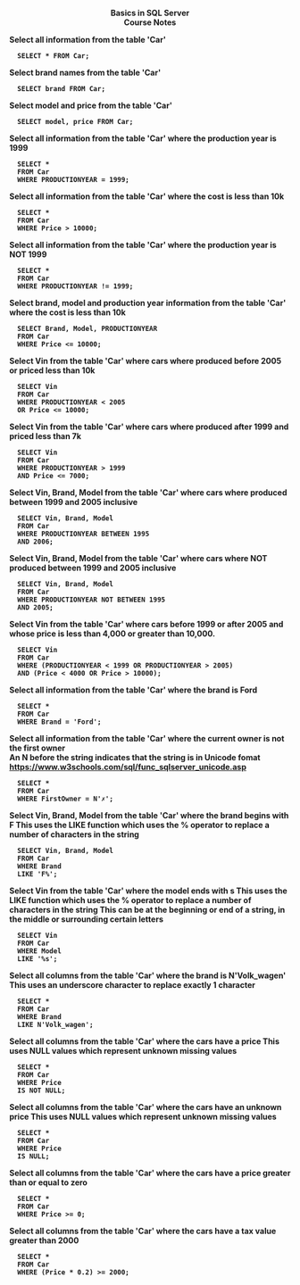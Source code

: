 <b><p align=center> Basics in SQL Server</br>
Course Notes</br>


Select all information from the table 'Car'
```
  SELECT * FROM Car;
```

Select brand names from the table 'Car'
```
  SELECT brand FROM Car;
```

Select model and price from the table 'Car'
```
  SELECT model, price FROM Car;
```

Select all information from the table 'Car' where the production year is 1999
```
  SELECT *
  FROM Car
  WHERE PRODUCTIONYEAR = 1999;
```

Select all information from the table 'Car' where the cost is less than 10k
```
  SELECT *
  FROM Car
  WHERE Price > 10000;
```

Select all information from the table 'Car' where the production year is NOT 1999
```
  SELECT *
  FROM Car
  WHERE PRODUCTIONYEAR != 1999;
```

Select brand, model and production year information from the table 'Car' where the cost is less than 10k
```
  SELECT Brand, Model, PRODUCTIONYEAR
  FROM Car
  WHERE Price <= 10000;
```

Select Vin from the table 'Car' where cars where produced before 2005 or priced less than 10k
```
  SELECT Vin
  FROM Car
  WHERE PRODUCTIONYEAR < 2005
  OR Price <= 10000;
```

Select Vin from the table 'Car' where cars where produced after 1999 and priced less than 7k
```
  SELECT Vin
  FROM Car
  WHERE PRODUCTIONYEAR > 1999
  AND Price <= 7000;
```

Select Vin, Brand, Model from the table 'Car' where cars where produced between 1999 and 2005 inclusive
```
  SELECT Vin, Brand, Model
  FROM Car
  WHERE PRODUCTIONYEAR BETWEEN 1995
  AND 2006;
```

Select Vin, Brand, Model from the table 'Car' where cars where NOT produced between 1999 and 2005 inclusive
```
  SELECT Vin, Brand, Model
  FROM Car
  WHERE PRODUCTIONYEAR NOT BETWEEN 1995
  AND 2005;
```

Select Vin from the table 'Car' where cars  before 1999 or after 2005 and whose price is less than 4,000 or greater than 10,000.
```
  SELECT Vin
  FROM Car
  WHERE (PRODUCTIONYEAR < 1999 OR PRODUCTIONYEAR > 2005)
  AND (Price < 4000 OR Price > 10000);
```

Select all information from the table 'Car' where the brand is Ford
```
  SELECT *
  FROM Car
  WHERE Brand = 'Ford';
```

Select all information from the table 'Car' where the current owner is not the first owner </br>
An N before the string indicates that the string is in Unicode fomat </br>
https://www.w3schools.com/sql/func_sqlserver_unicode.asp
```
  SELECT *
  FROM Car
  WHERE FirstOwner = N'✗';
```

Select Vin, Brand, Model from the table 'Car' where the brand begins with F
This uses the LIKE function which uses the % operator to replace a number of characters in the string
```
  SELECT Vin, Brand, Model
  FROM Car
  WHERE Brand
  LIKE 'F%';
```

Select Vin from the table 'Car' where the model ends with s
This uses the LIKE function which uses the % operator to replace a number of characters in the string
This can be at the beginning or end of a string, in the middle or surrounding certain letters
```
  SELECT Vin
  FROM Car
  WHERE Model
  LIKE '%s';
```

Select all columns from the table 'Car' where the brand is N'Volk_wagen'
This uses an underscore character to replace exactly 1 character
```
  SELECT *
  FROM Car
  WHERE Brand
  LIKE N'Volk_wagen';
```

Select all columns from the table 'Car' where the cars have a price
This uses NULL values which represent unknown missing values
```
  SELECT *
  FROM Car
  WHERE Price
  IS NOT NULL;
```

Select all columns from the table 'Car' where the cars have an unknown price
This uses NULL values which represent unknown missing values
```
  SELECT *
  FROM Car
  WHERE Price
  IS NULL;
```

Select all columns from the table 'Car' where the cars have a price greater than or equal to zero
```
  SELECT *
  FROM Car
  WHERE Price >= 0;
```

Select all columns from the table 'Car' where the cars have a tax value greater than 2000
```
  SELECT *
  FROM Car
  WHERE (Price * 0.2) >= 2000;
```
